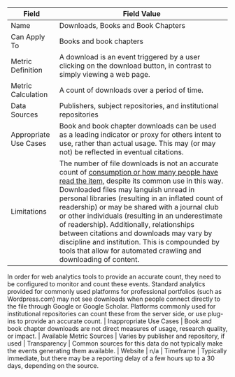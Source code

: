 | Field | Field Value |
|------------------------------|-------------------------------------------------|
| Name | Downloads, Books and Book Chapters
| Can Apply To | Books and book chapters
| Metric Definition | A download is an event triggered by a user clicking on the download button, in contrast to simply viewing a web page.
| Metric Calculation | A count of downloads over a period of time.
| Data Sources | Publishers, subject repositories, and institutional repositories
| Appropriate Use Cases | Book and book chapter downloads can be used as a leading indicator or proxy for others intent to use, rather than actual usage. This may (or may not) be reflected in eventual citations.
| Limitations | The number of file downloads is not an accurate count of [consumption or how many people have read the item](https://link.springer.com/article/10.1007/s11192-014-1472-7), despite its common use in this way. Downloaded files may languish unread in personal libraries (resulting in an inflated count of readership) or may be shared with a journal club or other individuals (resulting in an underestimate of readership). Additionally, relationships between citations and downloads may vary by discipline and institution. This is compounded by tools that allow for automated crawling and downloading of content.

In order for web analytics tools to provide an accurate count, they need to be configured to monitor and count these events.  Standard analytics provided for commonly used platforms for professional portfolios (such as Wordpress.com) may not see downloads when people connect directly to the file through Google or Google Scholar. Platforms commonly used for institutional repositories can count these from the server side, or use plug-ins to provide an accurate count.
| Inappropriate Use Cases | Book and book chapter downloads are not direct measures of usage, research quality, or impact.
| Available Metric Sources | Varies by publisher and repository, if used
| Transparency | Common sources for this data do not typically make the events generating them available.
| Website | n/a
| Timeframe | Typically immediate, but there may be a reporting delay of a few hours up to a 30 days, depending on the source.

